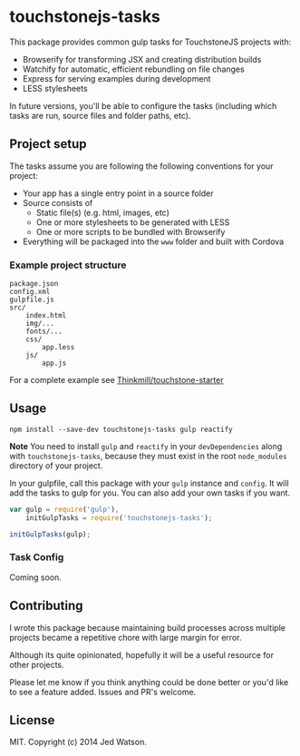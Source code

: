 touchstonejs-tasks
==================

This package provides common gulp tasks for TouchstoneJS projects with:

* Browserify for transforming JSX and creating distribution builds
* Watchify for automatic, efficient rebundling on file changes
* Express for serving examples during development
* LESS stylesheets

In future versions, you'll be able to configure the tasks (including which tasks are run, source files and folder paths, etc).


## Project setup

The tasks assume you are following the following conventions for your project:

* Your app has a single entry point in a source folder
* Source consists of
	* Static file(s) (e.g. html, images, etc)
	* One or more stylesheets to be generated with LESS
	* One or more scripts to be bundled with Browserify
* Everything will be packaged into the `www` folder and built with Cordova

### Example project structure

```
package.json
config.xml
gulpfile.js
src/
	index.html
	img/...
	fonts/...
	css/
		app.less
	js/
		app.js
```

For a complete example see [Thinkmill/touchstone-starter](https://github.com/Thinkmill/touchstone-starter)


## Usage

```
npm install --save-dev touchstonejs-tasks gulp reactify
```

**Note** You need to install `gulp` and `reactify` in your `devDependencies` along with `touchstonejs-tasks`, because they must exist in the root `node_modules` directory of your project.

In your gulpfile, call this package with your `gulp` instance and `config`. It will add the tasks to gulp for you. You can also add your own tasks if you want.

```javascript
var gulp = require('gulp'),
	initGulpTasks = require('touchstonejs-tasks');

initGulpTasks(gulp);
```

### Task Config

Coming soon.


## Contributing

I wrote this package because maintaining build processes across multiple projects became a repetitive chore with large margin for error.

Although its quite opinionated, hopefully it will be a useful resource for other projects.

Please let me know if you think anything could be done better or you'd like to see a feature added. Issues and PR's welcome.


## License

MIT. Copyright (c) 2014 Jed Watson.

